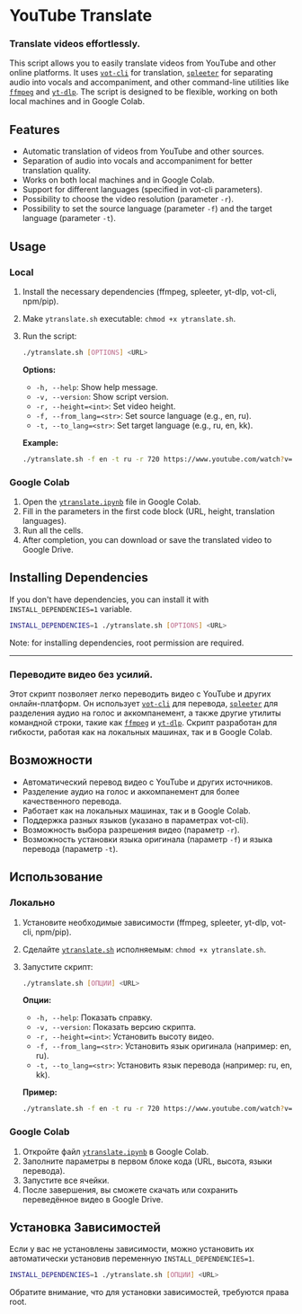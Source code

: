 # YouTube Translate

### Translate videos effortlessly.

This script allows you to easily translate videos from YouTube and other online platforms. It uses [`vot-cli`](https://github.com/FOSWLY/vot-cli) for translation, [`spleeter`](https://github.com/deezer/spleeter) for separating audio into vocals and accompaniment, and other command-line utilities like [`ffmpeg`](https://ffmpeg.org/) and [`yt-dlp`](https://github.com/yt-dlp/yt-dlp). The script is designed to be flexible, working on both local machines and in Google Colab.

## Features

* Automatic translation of videos from YouTube and other sources.
* Separation of audio into vocals and accompaniment for better translation quality.
* Works on both local machines and in Google Colab.
* Support for different languages (specified in vot-cli parameters).
* Possibility to choose the video resolution (parameter `-r`).
* Possibility to set the source language (parameter `-f`) and the target language (parameter `-t`).

## Usage

### Local

1. Install the necessary dependencies (ffmpeg, spleeter, yt-dlp, vot-cli, npm/pip).
2. Make `ytranslate.sh` executable: `chmod +x ytranslate.sh`.
3. Run the script:

    ```bash
    ./ytranslate.sh [OPTIONS] <URL>
    ```

    **Options:**

    * `-h, --help`: Show help message.
    * `-v, --version`: Show script version.
    * `-r, --height=<int>`: Set video height.
    * `-f, --from_lang=<str>`: Set source language (e.g., en, ru).
    * `-t, --to_lang=<str>`: Set target language (e.g., ru, en, kk).

    **Example:**

    ```bash
    ./ytranslate.sh -f en -t ru -r 720 https://www.youtube.com/watch?v=xxxxxxxxxxx
    ```

### Google Colab

1. Open the [`ytranslate.ipynb`](https://colab.research.google.com/github/alex2844/youtube-translate/blob/main/ytranslate.ipynb) file in Google Colab.
2. Fill in the parameters in the first code block (URL, height, translation languages).
3. Run all the cells.
4. After completion, you can download or save the translated video to Google Drive.

## Installing Dependencies

If you don't have dependencies, you can install it with `INSTALL_DEPENDENCIES=1` variable.

```bash
INSTALL_DEPENDENCIES=1 ./ytranslate.sh [OPTIONS] <URL>
```

Note: for installing dependencies, root permission are required.

---

### Переводите видео без усилий.

Этот скрипт позволяет легко переводить видео с YouTube и других онлайн-платформ. Он использует [`vot-cli`](https://github.com/FOSWLY/vot-cli) для перевода, [`spleeter`](https://github.com/deezer/spleeter) для разделения аудио на голос и аккомпанемент, а также другие утилиты командной строки, такие как [`ffmpeg`](https://ffmpeg.org/) и [`yt-dlp`](https://github.com/yt-dlp/yt-dlp). Скрипт разработан для гибкости, работая как на локальных машинах, так и в Google Colab.

## Возможности

* Автоматический перевод видео с YouTube и других источников.
* Разделение аудио на голос и аккомпанемент для более качественного перевода.
* Работает как на локальных машинах, так и в Google Colab.
* Поддержка разных языков (указано в параметрах vot-cli).
* Возможность выбора разрешения видео (параметр `-r`).
* Возможность установки языка оригинала (параметр `-f`) и языка перевода (параметр `-t`).

## Использование

### Локально

1. Установите необходимые зависимости (ffmpeg, spleeter, yt-dlp, vot-cli, npm/pip).
2. Сделайте [`ytranslate.sh`](https://raw.githubusercontent.com/alex2844/youtube-translate/main/ytranslate.sh) исполняемым: `chmod +x ytranslate.sh`.
3. Запустите скрипт:

    ```bash
    ./ytranslate.sh [ОПЦИИ] <URL>
    ```

    **Опции:**

    * `-h, --help`: Показать справку.
    * `-v, --version`: Показать версию скрипта.
    * `-r, --height=<int>`: Установить высоту видео.
    * `-f, --from_lang=<str>`: Установить язык оригинала (например: en, ru).
    * `-t, --to_lang=<str>`: Установить язык перевода (например: ru, en, kk).

    **Пример:**

    ```bash
    ./ytranslate.sh -f en -t ru -r 720 https://www.youtube.com/watch?v=xxxxxxxxxxx
    ```

### Google Colab

1. Откройте файл [`ytranslate.ipynb`](https://colab.research.google.com/github/alex2844/youtube-translate/blob/main/ytranslate.ipynb) в Google Colab.
2. Заполните параметры в первом блоке кода (URL, высота, языки перевода).
3. Запустите все ячейки.
4. После завершения, вы сможете скачать или сохранить переведённое видео в Google Drive.

## Установка Зависимостей

Если у вас не установлены зависимости, можно установить их автоматически установив переменную `INSTALL_DEPENDENCIES=1`.

```bash
INSTALL_DEPENDENCIES=1 ./ytranslate.sh [ОПЦИИ] <URL>
```

Обратите внимание, что для установки зависимостей, требуются права root.
